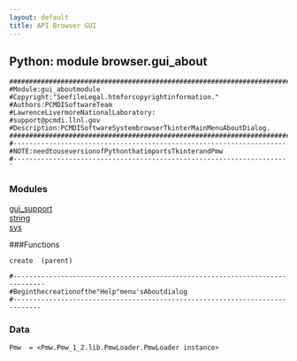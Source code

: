 ```yaml
---
layout: default
title: API Browser GUI
---
```


##  Python: module browser.gui_about

    ##############################################################################
    #Module:gui_aboutmodule
    #Copyright:"SeefileLegal.htmforcopyrightinformation."
    #Authors:PCMDISoftwareTeam
    #LawrenceLivermoreNationalLaboratory:
    #support@pcmdi.llnl.gov
    #Description:PCMDISoftwareSystembrowserTkinterMainMenuAboutDialog.
    ##############################################################################
    #---------------------------------------------------------------------  
    #NOTE:needtouseversionofPythonthatimportsTkinterandPmw  
    #--------------------------------------------------------------------- `

### Modules 
[ gui_support ](/gui_support.html)  
[ string ](/string.html)  
[ sys ](/sys.html)  

###Functions 

    create  (parent) 
    
    #------------------------------------------------------------------------------   
    #Beginthecreationofthe"Help"menu'sAboutdialog  
    #-----------------------------------------------------------------------------
  
### Data 

    Pmw  = <Pmw.Pmw_1_2.lib.PmwLoader.PmwLoader instance>
